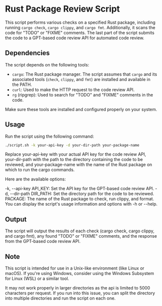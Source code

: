# Rust Package Review Script

This script performs various checks on a specified Rust package, including running `cargo check`, `cargo clippy`, and `cargo fmt`. Additionally, it scans the code for "TODO" or "FIXME" comments. The last part of the script submits the code to a GPT-based code review API for automated code review.

## Dependencies

The script depends on the following tools:
- `cargo`: The Rust package manager. The script assumes that `cargo` and its associated tools (`check`, `clippy`, and `fmt`) are installed and available in the PATH.
- `curl`: Used to make the HTTP request to the code review API.
- `rg` (ripgrep): Used to search for "TODO" and "FIXME" comments in the code.

Make sure these tools are installed and configured properly on your system.

## Usage

Run the script using the following command:

```bash
./script.sh -k your-api-key -d your-dir-path your-package-name
```

Replace your-api-key with your actual API key for the code review API, your-dir-path with the path to the directory containing the code to be reviewed, and your-package-name with the name of the Rust package on which to run the cargo commands.

Here are the available options:

-k, --api-key API_KEY: Set the API key for the GPT-based code review API.
-d, --dir-path DIR_PATH: Set the directory path for the code to be reviewed.
PACKAGE: The name of the Rust package to check, run clippy, and format.
You can display the script's usage information and options with -h or --help.

## Output
The script will output the results of each check (cargo check, cargo clippy, and cargo fmt), any found "TODO" or "FIXME" comments, and the response from the GPT-based code review API.

## Note
This script is intended for use in a Unix-like environment (like Linux or macOS). If you're using Windows, consider using the Windows Subsystem for Linux (WSL) or a similar tool.

It may not work properly in larger directories as the api is limited to 5000 characters per request. If you run into this issue, you can split the directory into multiple directories and run the script on each one.